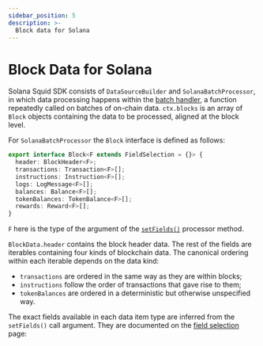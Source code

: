 ```yaml
---
sidebar_position: 5
description: >-
  Block data for Solana
---
```


# Block Data for Solana

Solana Squid SDK consists of `DataSourceBuilder` and `SolanaBatchProcessor`, in which data processing happens within the [batch handler](/sdk/overview/#processorrun), a function repeatedly called on batches of on-chain data. `ctx.blocks` is an array of `Block` objects containing the data to be processed, aligned at the block level.

For `SolanaBatchProcessor` the `Block` interface is defined as follows:

```ts
export interface Block<F extends FieldSelection = {}> {
  header: BlockHeader<F>;
  transactions: Transaction<F>[];
  instructions: Instruction<F>[];
  logs: LogMessage<F>[];
  balances: Balance<F>[];
  tokenBalances: TokenBalance<F>[];
  rewards: Reward<F>[];
}
```

`F` here is the type of the argument of the [`setFields()`](/solana-indexing/sdk/solana-batch/field-selection) processor method.

`BlockData.header` contains the block header data. The rest of the fields are iterables containing four kinds of blockchain data. The canonical ordering within each iterable depends on the data kind:

- `transactions` are ordered in the same way as they are within blocks;
- `instructions` follow the order of transactions that gave rise to them;
- `tokenBalances` are ordered in a deterministic but otherwise unspecified way.

The exact fields available in each data item type are inferred from the `setFields()` call argument. They are documented on the [field selection](/solana-indexing/sdk/solana-batch/field-selection) page:

<!--
- [transactions section](/solana-indexing/sdk/solana-batch/field-selection#transactions);
- [logs section](/solana-indexing/sdk/solana-batch/field-selection#logs);
- [traces section](/solana-indexing/sdk/solana-batch/field-selection#traces);
- [state diffs section](/solana-indexing/sdk/solana-batch/field-selection#state-diffs);
- [block header section](/solana-indexing/sdk/solana-batch/field-selection#block-headers).

## Example

The handler below simply outputs all the log items emitted by the contract `0x2E645469f354BB4F5c8a05B3b30A929361cf77eC` in [real time](/sdk/resources/basics/unfinalized-blocks):

```ts
import { TypeormDatabase } from "@subsquid/typeorm-store";
import { EvmBatchProcessor } from "@subsquid/evm-processor";

const CONTRACT_ADDRESS =
  "0x2E645469f354BB4F5c8a05B3b30A929361cf77eC".toLowerCase();

const processor = new EvmBatchProcessor()
  .setGateway("https://v2.archive.subsquid.io/network/ethereum-mainnet")
  .setRpcEndpoint("<my_eth_rpc_url>")
  .setFinalityConfirmation(75)
  .setBlockRange({ from: 17000000 })
  .addLog({
    address: [CONTRACT_ADDRESS],
  })
  .setFields({
    // could be omitted: this call does not change the defaults
    log: {
      topics: true,
      data: true,
    },
  });

processor.run(new TypeormDatabase(), async (ctx) => {
  for (let c of ctx.blocks) {
    for (let log of c.logs) {
      if (log.address === CONTRACT_ADDRESS) {
        ctx.log.info(log, `Log:`);
      }
    }
  }
});
```

One can experiment with the [`setFields()`](/sdk/reference/processors/evm-batch/field-selection) argument and see how the output changes.

For more elaborate examples, check [Solana Examples](/sdk/examples). -->
